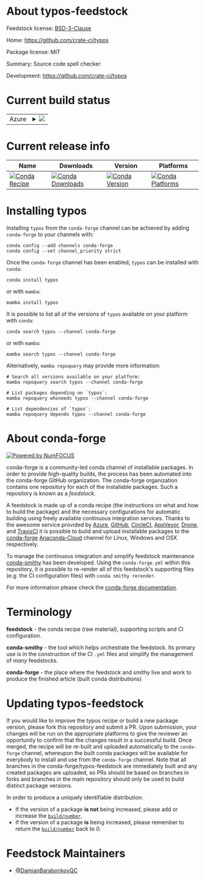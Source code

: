 About typos-feedstock
=====================

Feedstock license: [BSD-3-Clause](https://github.com/conda-forge/typos-feedstock/blob/main/LICENSE.txt)

Home: https://github.com/crate-ci/typos

Package license: MIT

Summary: Source code spell checker

Development: https://github.com/crate-ci/typos

Current build status
====================


<table>
    
  <tr>
    <td>Azure</td>
    <td>
      <details>
        <summary>
          <a href="https://dev.azure.com/conda-forge/feedstock-builds/_build/latest?definitionId=18656&branchName=main">
            <img src="https://dev.azure.com/conda-forge/feedstock-builds/_apis/build/status/typos-feedstock?branchName=main">
          </a>
        </summary>
        <table>
          <thead><tr><th>Variant</th><th>Status</th></tr></thead>
          <tbody><tr>
              <td>linux_64</td>
              <td>
                <a href="https://dev.azure.com/conda-forge/feedstock-builds/_build/latest?definitionId=18656&branchName=main">
                  <img src="https://dev.azure.com/conda-forge/feedstock-builds/_apis/build/status/typos-feedstock?branchName=main&jobName=linux&configuration=linux%20linux_64_" alt="variant">
                </a>
              </td>
            </tr><tr>
              <td>osx_64</td>
              <td>
                <a href="https://dev.azure.com/conda-forge/feedstock-builds/_build/latest?definitionId=18656&branchName=main">
                  <img src="https://dev.azure.com/conda-forge/feedstock-builds/_apis/build/status/typos-feedstock?branchName=main&jobName=osx&configuration=osx%20osx_64_" alt="variant">
                </a>
              </td>
            </tr><tr>
              <td>osx_arm64</td>
              <td>
                <a href="https://dev.azure.com/conda-forge/feedstock-builds/_build/latest?definitionId=18656&branchName=main">
                  <img src="https://dev.azure.com/conda-forge/feedstock-builds/_apis/build/status/typos-feedstock?branchName=main&jobName=osx&configuration=osx%20osx_arm64_" alt="variant">
                </a>
              </td>
            </tr><tr>
              <td>win_64</td>
              <td>
                <a href="https://dev.azure.com/conda-forge/feedstock-builds/_build/latest?definitionId=18656&branchName=main">
                  <img src="https://dev.azure.com/conda-forge/feedstock-builds/_apis/build/status/typos-feedstock?branchName=main&jobName=win&configuration=win%20win_64_" alt="variant">
                </a>
              </td>
            </tr>
          </tbody>
        </table>
      </details>
    </td>
  </tr>
</table>

Current release info
====================

| Name | Downloads | Version | Platforms |
| --- | --- | --- | --- |
| [![Conda Recipe](https://img.shields.io/badge/recipe-typos-green.svg)](https://anaconda.org/conda-forge/typos) | [![Conda Downloads](https://img.shields.io/conda/dn/conda-forge/typos.svg)](https://anaconda.org/conda-forge/typos) | [![Conda Version](https://img.shields.io/conda/vn/conda-forge/typos.svg)](https://anaconda.org/conda-forge/typos) | [![Conda Platforms](https://img.shields.io/conda/pn/conda-forge/typos.svg)](https://anaconda.org/conda-forge/typos) |

Installing typos
================

Installing `typos` from the `conda-forge` channel can be achieved by adding `conda-forge` to your channels with:

```
conda config --add channels conda-forge
conda config --set channel_priority strict
```

Once the `conda-forge` channel has been enabled, `typos` can be installed with `conda`:

```
conda install typos
```

or with `mamba`:

```
mamba install typos
```

It is possible to list all of the versions of `typos` available on your platform with `conda`:

```
conda search typos --channel conda-forge
```

or with `mamba`:

```
mamba search typos --channel conda-forge
```

Alternatively, `mamba repoquery` may provide more information:

```
# Search all versions available on your platform:
mamba repoquery search typos --channel conda-forge

# List packages depending on `typos`:
mamba repoquery whoneeds typos --channel conda-forge

# List dependencies of `typos`:
mamba repoquery depends typos --channel conda-forge
```


About conda-forge
=================

[![Powered by
NumFOCUS](https://img.shields.io/badge/powered%20by-NumFOCUS-orange.svg?style=flat&colorA=E1523D&colorB=007D8A)](https://numfocus.org)

conda-forge is a community-led conda channel of installable packages.
In order to provide high-quality builds, the process has been automated into the
conda-forge GitHub organization. The conda-forge organization contains one repository
for each of the installable packages. Such a repository is known as a *feedstock*.

A feedstock is made up of a conda recipe (the instructions on what and how to build
the package) and the necessary configurations for automatic building using freely
available continuous integration services. Thanks to the awesome service provided by
[Azure](https://azure.microsoft.com/en-us/services/devops/), [GitHub](https://github.com/),
[CircleCI](https://circleci.com/), [AppVeyor](https://www.appveyor.com/),
[Drone](https://cloud.drone.io/welcome), and [TravisCI](https://travis-ci.com/)
it is possible to build and upload installable packages to the
[conda-forge](https://anaconda.org/conda-forge) [Anaconda-Cloud](https://anaconda.org/)
channel for Linux, Windows and OSX respectively.

To manage the continuous integration and simplify feedstock maintenance
[conda-smithy](https://github.com/conda-forge/conda-smithy) has been developed.
Using the ``conda-forge.yml`` within this repository, it is possible to re-render all of
this feedstock's supporting files (e.g. the CI configuration files) with ``conda smithy rerender``.

For more information please check the [conda-forge documentation](https://conda-forge.org/docs/).

Terminology
===========

**feedstock** - the conda recipe (raw material), supporting scripts and CI configuration.

**conda-smithy** - the tool which helps orchestrate the feedstock.
                   Its primary use is in the construction of the CI ``.yml`` files
                   and simplify the management of *many* feedstocks.

**conda-forge** - the place where the feedstock and smithy live and work to
                  produce the finished article (built conda distributions)


Updating typos-feedstock
========================

If you would like to improve the typos recipe or build a new
package version, please fork this repository and submit a PR. Upon submission,
your changes will be run on the appropriate platforms to give the reviewer an
opportunity to confirm that the changes result in a successful build. Once
merged, the recipe will be re-built and uploaded automatically to the
`conda-forge` channel, whereupon the built conda packages will be available for
everybody to install and use from the `conda-forge` channel.
Note that all branches in the conda-forge/typos-feedstock are
immediately built and any created packages are uploaded, so PRs should be based
on branches in forks and branches in the main repository should only be used to
build distinct package versions.

In order to produce a uniquely identifiable distribution:
 * If the version of a package **is not** being increased, please add or increase
   the [``build/number``](https://docs.conda.io/projects/conda-build/en/latest/resources/define-metadata.html#build-number-and-string).
 * If the version of a package **is** being increased, please remember to return
   the [``build/number``](https://docs.conda.io/projects/conda-build/en/latest/resources/define-metadata.html#build-number-and-string)
   back to 0.

Feedstock Maintainers
=====================

* [@DamianBarabonkovQC](https://github.com/DamianBarabonkovQC/)

